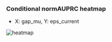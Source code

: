 ### Conditional normAUPRC heatmap

- X: gap_mu, Y: eps_current

![heatmap](/home/elicer/project_0814_2/results/20250817-171522/holdout/conditional_heatmap_gap_mu_vs_eps_current.png)
